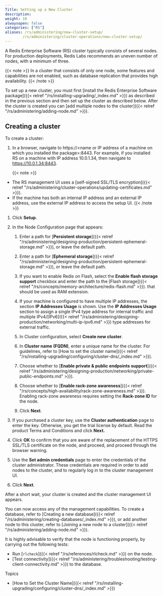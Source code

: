 ```yaml
---
Title: Setting up a New Cluster
description:
weight: 10
alwaysopen: false
categories: ["RS"]
aliases: /rs/administering/new-cluster-setup/
        /rs/administering/cluster-operations/new-cluster-setup/
---
```

A Redis Enterprise Software (RS) cluster typically consists of several
nodes. For production deployments, Redis Labs recommends an uneven
number of nodes, with a minimum of three.

{{< note >}}
In a cluster that consists of only one node, some features and
capabilities are not enabled, such as database replication that provides high availability.
{{< /note >}}

To set up a new cluster, you must first [install the Redis Enterprise
Software
package]({{< relref "/rs/installing-upgrading/_index.md" >}})
as described in the previous section and then set up the cluster as
described below. After the cluster is created you can [add multiple nodes
to the cluster]({{< relref "/rs/administering/adding-node.md" >}}).

## Creating a cluster

To create a cluster:

1. In a browser, navigate to https://\<name or IP address of a machine
    on which you installed the package\>:8443. For example, if you
    installed RS on a machine with IP address 10.0.1.34, then navigate
    to https://10.0.1.34:8443.

    {{< note >}}
- The RS management UI uses a [self-signed SSL/TLS encryption]({{< relref "/rs/administering/cluster-operations/updating-certificates.md" >}}).
- If the machine has both an internal IP address and an external IP address,
use the external IP address to access the setup UI.
    {{< /note >}}

1. Click **Setup**.
1. In the Node Configuration page that appears:

    1. Enter a path for [**Persistent storage**]({{< relref "/rs/administering/designing-production/persistent-ephemeral-storage.md" >}}), or leave the default
        path.

    1. Enter a path for [**Ephemeral storage**]({{< relref "/rs/administering/designing-production/persistent-ephemeral-storage.md" >}}), or leave the default
        path.

    1. If you want to enable Redis on Flash, select the **Enable flash
        storage support** checkbox and enter the path to the [Flash
        storage]({{< relref "/rs/concepts/memory-architecture/redis-flash.md" >}}). that should be used as RAM extension.

    1. If your machine is configured to have multiple IP addresses, the
        section **IP Addresses Usage** is shown. Use the **IP
        Addresses Usage** section to assign a single IPv4 type address
        for internal traffic and multiple IPv4/[IPv6]({{< relref "/rs/administering/designing-production/networking/multi-ip-ipv6.md" >}}) type addresses for
        external traffic.

    1. In Cluster configuration, select **Create new cluster**.

    1. In **Cluster name (FQDN)**, enter a unique name for the
        cluster.
        For guidelines, refer to [How to set the cluster
        name]({{< relref "/rs/installing-upgrading/configuring/cluster-dns/_index.md" >}}).

    1. Choose whether to [**Enable private & public endpoints support**]({{< relref "/rs/administering/designing-production/networking/private-public-endpoints.md" >}}).

    1. Choose whether to [**Enable rack-zone awareness**]({{< relref "/rs/concepts/high-availability/rack-zone-awareness.md" >}}). Enabling
        rack-zone awareness requires setting the **Rack-zone ID** for
        the node.

    1. Click **Next**.
1. If you purchased a cluster key, use the **Cluster authentication**
    page to enter the key. Otherwise, you get the trial license by
    default. Read the product Terms and Conditions and click **Next.**
1. Click **OK** to confirm that you are aware of the replacement of the HTTPS SSL/TLS
    certificate on the node, and proceed, and proceed through the browser warning.
1. Use the **Set admin credentials** page to enter the credentials of
    the cluster administrator. These credentials are required in order
    to add nodes to the cluster, and to regularly log in to the cluster
    management UI.
1. Click **Next**.

After a short wait, your cluster is created and the cluster management
UI appears.

You can now access any of the management capabilities. To create a
database, refer to [Creating a new
database]({{< relref "/rs/administering/creating-databases/_index.md" >}}),
or add another node to this cluster, refer to [Joining a new node to a
cluster]({{< relref "/rs/administering/adding-node.md" >}}).

It is highly advisable to verify that the node is functioning properly,
by carrying out the following tests:

- Run [`rlcheck`]({{< relref "/rs/references/rlcheck.md" >}}) on the node.
- [Test connectivity]({{< relref "/rs/administering/troubleshooting/testing-client-connectivity.md" >}}) to the database.

Topics

- [How to Set the Cluster
    Name]({{< relref "/rs/installing-upgrading/configuring/cluster-dns/_index.md" >}})

